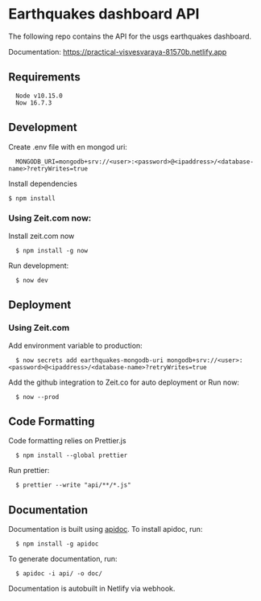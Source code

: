 # Earthquakes dashboard API
The following repo contains the API for the usgs earthquakes dashboard.

Documentation:
https://practical-visvesvaraya-81570b.netlify.app

## Requirements
```
  Node v10.15.0
  Now 16.7.3
```

## Development
Create .env file with en mongod uri:
```
  MONGODB_URI=mongodb+srv://<user>:<password>@<ipaddress>/<database-name>?retryWrites=true
```

Install dependencies
  ```
  $ npm install
  ```
### Using Zeit.com now:
Install zeit.com now
```
  $ npm install -g now
```

Run development:
```
  $ now dev
```


## Deployment

### Using Zeit.com

Add environment variable to production:
```
  $ now secrets add earthquakes-mongodb-uri mongodb+srv://<user>:<password>@<ipaddress>/<database-name>?retryWrites=true
```

Add the github integration to Zeit.co for auto deployment or Run now:
```
  $ now --prod
```

## Code Formatting

Code formatting relies on Prettier.js
```
  $ npm install --global prettier
```

Run prettier:
```
  $ prettier --write "api/**/*.js"
```


## Documentation

Documentation is built using [apidoc](https://apidocjs.com/).
To install apidoc, run:
```
  $ npm install -g apidoc
```

To generate documentation, run:
```
  $ apidoc -i api/ -o doc/
```

Documentation is autobuilt in Netlify via webhook.